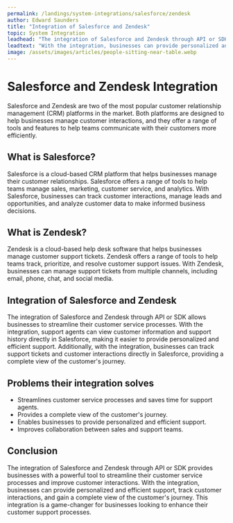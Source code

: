 ```yaml
---
permalink: /landings/system-integrations/salesforce/zendesk
author: Edward Saunders
title: "Integration of Salesforce and Zendesk"
topic: System Integration
leadhead: "The integration of Salesforce and Zendesk through API or SDK provides businesses with a powerful tool to streamline their customer service processes and improve customer interactions"
leadtext: "With the integration, businesses can provide personalized and efficient support, track customer interactions, and gain a complete view of the customer's journey. This integration is a game-changer for businesses looking to enhance their customer support processes."
image: /assets/images/articles/people-sitting-near-table.webp
---
```

<div class="arttext">	<h1>Salesforce and Zendesk Integration</h1>
	<p>Salesforce and Zendesk are two of the most popular customer relationship management (CRM) platforms in the market. Both platforms are designed to help businesses manage customer interactions, and they offer a range of tools and features to help teams communicate with their customers more efficiently.</p>
	<h2>What is Salesforce?</h2>
	<p>Salesforce is a cloud-based CRM platform that helps businesses manage their customer relationships. Salesforce offers a range of tools to help teams manage sales, marketing, customer service, and analytics. With Salesforce, businesses can track customer interactions, manage leads and opportunities, and analyze customer data to make informed business decisions.</p>
	<h2>What is Zendesk?</h2>
	<p>Zendesk is a cloud-based help desk software that helps businesses manage customer support tickets. Zendesk offers a range of tools to help teams track, prioritize, and resolve customer support issues. With Zendesk, businesses can manage support tickets from multiple channels, including email, phone, chat, and social media.</p>
	<h2>Integration of Salesforce and Zendesk</h2>
	<p>The integration of Salesforce and Zendesk through API or SDK allows businesses to streamline their customer service processes. With the integration, support agents can view customer information and support history directly in Salesforce, making it easier to provide personalized and efficient support. Additionally, with the integration, businesses can track support tickets and customer interactions directly in Salesforce, providing a complete view of the customer's journey.</p>
	<h2>Problems their integration solves</h2>
	<ul>
		<li>Streamlines customer service processes and saves time for support agents.</li>
		<li>Provides a complete view of the customer's journey.</li>
		<li>Enables businesses to provide personalized and efficient support.</li>
		<li>Improves collaboration between sales and support teams.</li>
	</ul>
	<h2>Conclusion</h2>
	<p>The integration of Salesforce and Zendesk through API or SDK provides businesses with a powerful tool to streamline their customer service processes and improve customer interactions. With the integration, businesses can provide personalized and efficient support, track customer interactions, and gain a complete view of the customer's journey. This integration is a game-changer for businesses looking to enhance their customer support processes.</p>
</div>